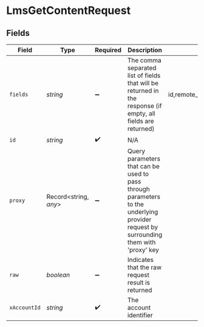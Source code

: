 # LmsGetContentRequest


## Fields

| Field                                                                                                                                                        | Type                                                                                                                                                         | Required                                                                                                                                                     | Description                                                                                                                                                  | Example                                                                                                                                                      |
| ------------------------------------------------------------------------------------------------------------------------------------------------------------ | ------------------------------------------------------------------------------------------------------------------------------------------------------------ | ------------------------------------------------------------------------------------------------------------------------------------------------------------ | ------------------------------------------------------------------------------------------------------------------------------------------------------------ | ------------------------------------------------------------------------------------------------------------------------------------------------------------ |
| `fields`                                                                                                                                                     | *string*                                                                                                                                                     | :heavy_minus_sign:                                                                                                                                           | The comma separated list of fields that will be returned in the response (if empty, all fields are returned)                                                 | id,remote_id,external_reference,course_ids,remote_course_ids,title,description,languages,content_url,content_type,cover_url,active,duration,categories,order |
| `id`                                                                                                                                                         | *string*                                                                                                                                                     | :heavy_check_mark:                                                                                                                                           | N/A                                                                                                                                                          |                                                                                                                                                              |
| `proxy`                                                                                                                                                      | Record<string, *any*>                                                                                                                                        | :heavy_minus_sign:                                                                                                                                           | Query parameters that can be used to pass through parameters to the underlying provider request by surrounding them with 'proxy' key                         |                                                                                                                                                              |
| `raw`                                                                                                                                                        | *boolean*                                                                                                                                                    | :heavy_minus_sign:                                                                                                                                           | Indicates that the raw request result is returned                                                                                                            |                                                                                                                                                              |
| `xAccountId`                                                                                                                                                 | *string*                                                                                                                                                     | :heavy_check_mark:                                                                                                                                           | The account identifier                                                                                                                                       |                                                                                                                                                              |